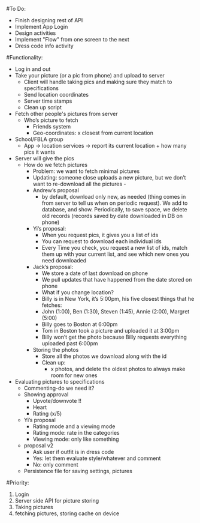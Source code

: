 #To Do:
* Finish designing rest of API
* Implement App Login
* Design activities
* Implement "Flow" from one screen to the next
* Dress code info activity

#Functionality:
* Log in and out
* Take your picture (or a pic from phone) and upload to server
  * Client will handle taking pics and making sure they match to specifications
  * Send location coordinates
  * Server time stamps
  * Clean up script
* Fetch other people's pictures from server
  * Who’s picture to fetch
    * Friends system
    * Geo-coordinates: x closest from current location
* School/FBLA group
  * App ->  location services ->  report its current location + how many pics it wants
* Server will give the pics
  * How do we fetch pictures
    * Problem: we want to fetch minimal pictures
    * Updating: someone close uploads a new picture, but we don’t want to re-download all the pictures -
    * Andrew’s proposal
      * by default, download only new, as needed (thing comes in from server to tell us when on periodic request). We add to database, and show. Periodically, to save space, we delete old records (records saved by date downloaded in DB on phone)
    * Yi’s proposal:
      * When you request pics, it gives you a list of ids
      * You can request to download each individual ids
      * Every Time you check, you request a new list of ids, match them up with your current list, and see which new ones you need downloaded
    * Jack’s proposal:
      * We store a date of last download on phone
      * We pull updates that have happened from the date stored on phone
      * What if you change location?
      * Billy is in New York, it’s 5:00pm, his five closest things that he fetches:
      * John (1:00), Ben (1:30), Steven (1:45), Annie (2:00), Margret (5:00)
      * Billy goes to Boston at 6:00pm
      * Tom in Boston took a picture and uploaded it at 3:00pm
      * Billy won’t get the photo because Billy requests everything uploaded past 6:00pm
    * Storing the photos
      * Store all the photos we download along with the id
      * Clean up:
        * x photos, and delete the oldest photos to always make room for new ones
* Evaluating pictures to specifications
  * Commenting-do we need it?
  * Showing approval
    * Upvote/downvote !!
    * Heart
    * Rating (x/5)
  * Yi’s proposal
    * Rating mode and a viewing mode
    * Rating mode: rate in the categories
    * Viewing mode: only like something
  * proposal v2
    * Ask user if outfit is in dress code
    * Yes: let them evaluate style/whatever and comment
    * No: only comment
  * Persistence file for saving settings, pictures

#Priority:
1. Login
2. Server side API for picture storing
3. Taking pictures
4. fetching pictures, storing cache on device
